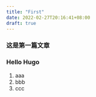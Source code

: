 ```yaml
---
title: "First"
date: 2022-02-27T20:16:41+08:00
draft: true
---
```


### 这是第一篇文章
### Hello Hugo

 1. aaa
 1. bbb
 1. ccc